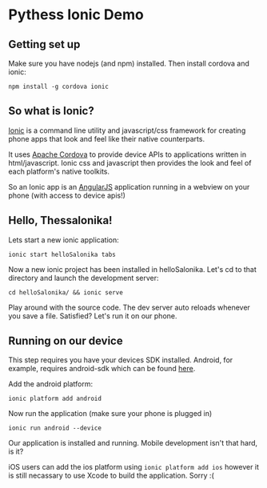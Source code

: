 # Pythess Ionic Demo
## Getting set up
Make sure you have nodejs (and npm) installed. Then install cordova and ionic:

    npm install -g cordova ionic

## So what is Ionic?
[Ionic](http://ionicframework.com) is a command line utility and javascript/css framework for creating phone apps that look and feel like their native counterparts.

It uses [Apache Cordova](http://cordova.apache.org/) to provide device APIs to applications written in html/javascript. Ionic css and javascript then provides the look and feel of each platform's native toolkits.

So an Ionic app is an [AngularJS](http://angularjs.org/) application running in a webview on your phone (with access to device apis!)

## Hello, Thessalonika!
Lets start a new ionic application:

    ionic start helloSalonika tabs

Now a new ionic project has been installed in helloSalonika. Let's cd to that directory and launch the development server:

    cd helloSalonika/ && ionic serve

Play around with the source code. The dev server auto reloads whenever you save a file. Satisfied? Let's run it on our phone.

## Running on our device
This step requires you have your devices SDK installed. Android, for example, requires android-sdk which can be found [here](http://developer.android.com/sdk/index.html).

Add the android platform:

    ionic platform add android

Now run the application (make sure your phone is plugged in)

    ionic run android --device

Our application is installed and running. Mobile development isn't that hard, is it?

iOS users can add the ios platform using `ionic platform add ios` however it is still necassary to use Xcode to build the application. Sorry :(
